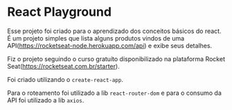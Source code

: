 # React Playground

Esse projeto foi criado para o aprendizado dos conceitos básicos do react.
É um projeto simples que lista alguns produtos vindos de uma API(https://rocketseat-node.herokuapp.com/api) e exibe seus detalhes.

Fiz o projeto seguindo o curso gratuíto disponibilizado na plataforma Rocket Seat(https://rocketseat.com.br/starter). 

Foi criado utilizando o `create-react-app`.

Para o roteamento foi utilizado a lib `react-router-dom` e para o consumo da API foi utilizado a lib `axios`.